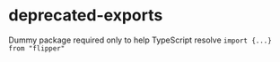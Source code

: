 # deprecated-exports

Dummy package required only to help TypeScript resolve `import {...} from "flipper"`
